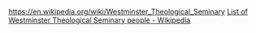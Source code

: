 ﻿https://en.wikipedia.org/wiki/Westminster_Theological_Seminary
[List of Westminster Theological Seminary people - Wikipedia](https://en.wikipedia.org/wiki/List_of_Westminster_Theological_Seminary_people)